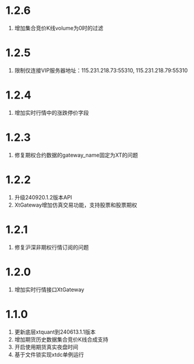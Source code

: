 # 1.2.6

1. 增加集合竞价K线volume为0时的过滤

# 1.2.5

1. 限制仅连接VIP服务器地址：115.231.218.73:55310, 115.231.218.79:55310

# 1.2.4

1. 增加实时行情中的涨跌停价字段

# 1.2.3

1. 修复期权合约数据的gateway_name固定为XT的问题

# 1.2.2

1. 升级240920.1.2版本API
2. XtGateway增加仿真交易功能，支持股票和股票期权

# 1.2.1

1. 修复沪深非期权行情订阅的问题

# 1.2.0

1. 增加实时行情接口XtGateway

# 1.1.0

1. 更新底层xtquant到240613.1.1版本
2. 增加期货历史数据集合竞价K线合成支持
3. 开启使用期货真实夜盘时间
4. 基于文件锁实现xtdc单例运行